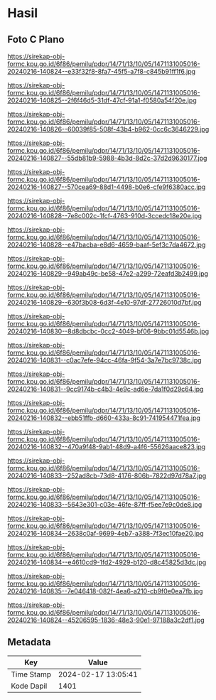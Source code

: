# Hasil

## Foto C Plano

https://sirekap-obj-formc.kpu.go.id/6f86/pemilu/pdpr/14/71/13/10/05/1471131005016-20240216-140824--e33f32f8-8fa7-45f5-a7f8-c845b91ff1f6.jpg

https://sirekap-obj-formc.kpu.go.id/6f86/pemilu/pdpr/14/71/13/10/05/1471131005016-20240216-140825--2f6f46d5-31df-47cf-91a1-f0580a54f20e.jpg

https://sirekap-obj-formc.kpu.go.id/6f86/pemilu/pdpr/14/71/13/10/05/1471131005016-20240216-140826--60039f85-508f-43b4-b962-0cc6c3646229.jpg

https://sirekap-obj-formc.kpu.go.id/6f86/pemilu/pdpr/14/71/13/10/05/1471131005016-20240216-140827--55db81b9-5988-4b3d-8d2c-37d2d9630177.jpg

https://sirekap-obj-formc.kpu.go.id/6f86/pemilu/pdpr/14/71/13/10/05/1471131005016-20240216-140827--570cea69-88d1-4498-b0e6-cfe9f6380acc.jpg

https://sirekap-obj-formc.kpu.go.id/6f86/pemilu/pdpr/14/71/13/10/05/1471131005016-20240216-140828--7e8c002c-1fcf-4763-910d-3ccedc18e20e.jpg

https://sirekap-obj-formc.kpu.go.id/6f86/pemilu/pdpr/14/71/13/10/05/1471131005016-20240216-140828--e47bacba-e8d6-4659-baaf-5ef3c7da4672.jpg

https://sirekap-obj-formc.kpu.go.id/6f86/pemilu/pdpr/14/71/13/10/05/1471131005016-20240216-140829--949ab49c-be58-47e2-a299-72eafd3b2499.jpg

https://sirekap-obj-formc.kpu.go.id/6f86/pemilu/pdpr/14/71/13/10/05/1471131005016-20240216-140829--630f3b08-6d3f-4e10-97df-27726010d7bf.jpg

https://sirekap-obj-formc.kpu.go.id/6f86/pemilu/pdpr/14/71/13/10/05/1471131005016-20240216-140830--8d8dbcbc-0cc2-4049-bf06-9bbc01d5546b.jpg

https://sirekap-obj-formc.kpu.go.id/6f86/pemilu/pdpr/14/71/13/10/05/1471131005016-20240216-140831--c0ac7efe-94cc-46fa-9f54-3a7e7bc9738c.jpg

https://sirekap-obj-formc.kpu.go.id/6f86/pemilu/pdpr/14/71/13/10/05/1471131005016-20240216-140831--9cc9174b-c4b3-4e9c-ad6e-7da1f0d29c64.jpg

https://sirekap-obj-formc.kpu.go.id/6f86/pemilu/pdpr/14/71/13/10/05/1471131005016-20240216-140832--ebb51ffb-d660-433a-8c91-741954471fea.jpg

https://sirekap-obj-formc.kpu.go.id/6f86/pemilu/pdpr/14/71/13/10/05/1471131005016-20240216-140832--470a9f48-9ab1-48d9-a4f6-55626aace823.jpg

https://sirekap-obj-formc.kpu.go.id/6f86/pemilu/pdpr/14/71/13/10/05/1471131005016-20240216-140833--252ad8cb-73d8-4176-806b-7822d97d78a7.jpg

https://sirekap-obj-formc.kpu.go.id/6f86/pemilu/pdpr/14/71/13/10/05/1471131005016-20240216-140833--5643e301-c03e-46fe-87ff-f5ee7e9c0de8.jpg

https://sirekap-obj-formc.kpu.go.id/6f86/pemilu/pdpr/14/71/13/10/05/1471131005016-20240216-140834--2638c0af-9699-4eb7-a388-7f3ec10fae20.jpg

https://sirekap-obj-formc.kpu.go.id/6f86/pemilu/pdpr/14/71/13/10/05/1471131005016-20240216-140834--e4610cd9-1fd2-4929-b120-d8c45825d3dc.jpg

https://sirekap-obj-formc.kpu.go.id/6f86/pemilu/pdpr/14/71/13/10/05/1471131005016-20240216-140835--7e046418-082f-4ea6-a210-cb9f0e0ea7fb.jpg

https://sirekap-obj-formc.kpu.go.id/6f86/pemilu/pdpr/14/71/13/10/05/1471131005016-20240216-140824--45206595-1836-48e3-90e1-97188a3c2df1.jpg


## Metadata

| Key        | Value               |
| ---------- | ------------------- |
| Time Stamp | 2024-02-17 13:05:41 |
| Kode Dapil | 1401                |



